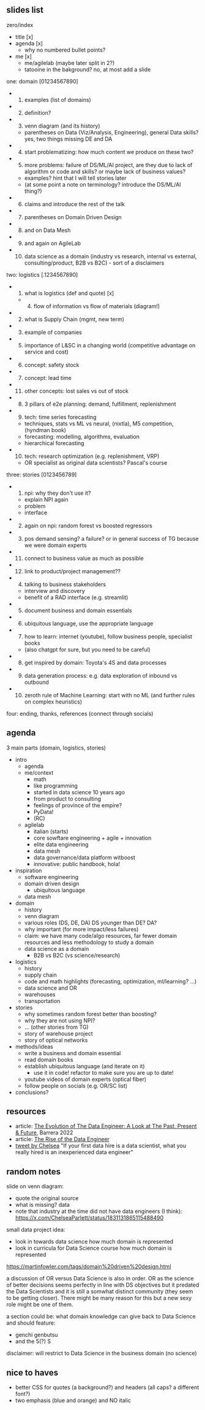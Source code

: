 ## slides list

zero/index
- title [x]
- agenda [x]
  - why no numbered bullet points?
- me [x]
  - me/agilelab (maybe later split in 2?)
  - tatooine in the bakground? no, at most add a slide

one: domain [01234567890]
- 1) examples (list of domains)
- 2) definition?
- 3) venn diagram (and its history)
  - parentheses on Data (Viz/Analysis, Engineering), general Data skills? yes, two things missing DE and DA
- 4) start problematizing: how much content we produce on these two?
- 5) more problems: failure of DS/ML/AI project, are they due to lack of algorithm or code and skills? or maybe lack of business values?
  - examples? hint that I will tell stories later
  - (at some point a note on terminology? introduce the DS/ML/AI thing?)
- 6) claims and introduce the rest of the talk
- 7) parentheses on Domain Driven Design
- 8) and on Data Mesh
- 9) and again on AgileLab
- 10) data science as a domain (industry vs research, internal vs external, consulting/product, B2B vs B2C) - sort of a disclaimers

two: logistics [.1234567890]
- 1) what is logistics (def and quote) [x]
  - 4) flow of information vs flow of materials (diagram!)
- 2) what is Supply Chain (mgmt, new term)
- 3) example of companies
- 5) importance of L&SC in a changing world (competitive advantage on service and cost)
- 6) concept: safety stock
- 7) concept: lead time
- 11) other concepts: lost sales vs out of stock
- 8) 3 pillars of e2e planning: demand, fulfillment, replenishment
- 9) tech: time series forecasting
  - techniques, stats vs ML vs neural, (nixtla), M5 competition, (hyndman book)
  - forecasting: modelling, algorithms, evaluation
  - hierarchical forecasting
- 10) tech: research optimization (e.g. replenishment, VRP)
  - OR specialist as original data scientists? Pascal's course

three: stories [0123456789]
- 1) npi: why they don't use it?
  - explain NPI again
  - problem
  - interface
- 2) again on npi: random forest vs boosted regressors
- 3) pos demand sensing? a failure? or in general success of TG because we were domain experts
- 11) connect to business value as much as possible
- 12) link to product/project management??
- 4) talking to business stakeholders
  - interview and discovery
  - benefit of a RAD interface (e.g. streamlit)
- 5) document business and domain essentials
- 6) ubiquitous language, use the appropriate language
- 7) how to learn: internet (youtube), follow business people, specialist books
  - (also chatgpt for sure, but you need to be careful)
- 8) get inspired by domain: Toyota's 4S and data processes
- 9) data generation process: e.g. data exploration of inbound vs outbound
- 10) zeroth rule of Machine Learning: start with no ML (and further rules on complex heuristics)

four: ending, thanks, references (connect through socials)

## agenda

3 main parts (domain, logistics, stories)

- intro
  - agenda
  - me/context
    - math
    - like programming
    - started in data science 10 years ago
    - from product to consulting
    - feelings of province of the empire?
    - PyData!
    - (RC)
  - agilelab
    - italian (starts)
    - core sowftare engineering + agile + innovation
    - elite data engineering
    - data mesh
    - data governance/data platform witboost
    - innovative: public handbook, hola!
- inspiration
  - software engineering
  - domain driven design
    - ubiquitous language
  - data mesh
- domain
  - history
  - venn diagram
  - various roles (DS, DE, DA) DS younger than DE? DA?
  - why important (for more impact/less failures)
  - claim: we have many code/algo resources, far fewer domain resources and less methodology to study a domain
  - data science as a domain
    - B2B vs B2C (vs science/research)
- logistics
  - history
  - supply chain
  - code and math highlights (forecasting, optimization, ml/learning? ...)
  - data science and OR
  - warehouses
  - transportation
- stories
  - why sometimes random forest better than boosting?
  - why they are not using NPI?
  - ... (other stories from TG)
  - story of warehouse project
  - story of optical networks 
- methods/ideas
  - write a business and domain essential
  - read domain books
  - establish ubiquitous language (and iterate on it)
    - use it in code! refactor to make sure you are up to date!
  - youtube videos of domain experts (optical fiber)
  - follow people on socials (e.g. OR/SC list)
- conclusions?

## resources

- article: [The Evolution of The Data Engineer: A Look at The Past, Present & Future](https://airbyte.com/blog/data-engineering-past-present-and-future), Barrera 2022
- article: [The Rise of the Data Engineer](https://medium.com/free-code-camp/the-rise-of-the-data-engineer-91be18f1e603)
- [tweet by Chelsea](https://x.com/ChelseaParlett/status/1831131865115488490) "If your first data hire is a data scientist, what you really hired is an inexperienced data engineer"

## random notes

slide on venn diagram:
- quote the original source
- what is missing? data
- note that industry at the time did not have data engineers (I think): https://x.com/ChelseaParlett/status/1831131865115488490

small data project idea:
- look in towards data science how much domain is represented
- look in curricula for Data Science course how much domain is represented

https://martinfowler.com/tags/domain%20driven%20design.html

a discussion of OR versus Data Science is also in order. OR as the science of better decisions seems perfectly in line with DS objectives but it predated the Data Scientists and it is still a somwhat distinct community (they seem to be getting closer).
There might be many reason for this but a new sexy role might be one of them.

a section could be: what domain knowledge can give back to Data Science and should feature:

- genchi genbutsu
- and the 5(?) S


disclaimer: will restrict to Data Science in the business domain (no science)

## nice to haves

- better CSS for quotes (a background?) and headers (all caps? a different font?)
- two emphasis (blue and orange) and NO italic
